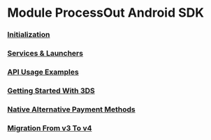 # Module ProcessOut Android SDK

### [Initialization](Initialization.md)

### [Services & Launchers](Services.md)

### [API Usage Examples](ApiExamples.md)

### [Getting Started With 3DS](3DS.md)

### [Native Alternative Payment Methods](NativeAlternativePaymentMethods.md)

### [Migration From v3 To v4](MigrationFrom3To4.md)
